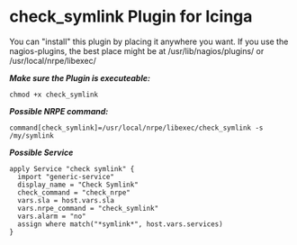 # check_symlink Plugin for Icinga

You can "install" this plugin by placing it anywhere you want.
If you use the nagios-plugins, the best place might be at 
/usr/lib/nagios/plugins/ or /usr/local/nrpe/libexec/

***Make sure the Plugin is executeable:***

```chmod +x check_symlink```

***Possible NRPE command:***

```command[check_symlink]=/usr/local/nrpe/libexec/check_symlink -s /my/symlink```

***Possible Service***

```
apply Service "check symlink" {
  import "generic-service"
  display_name = "Check Symlink"
  check_command = "check_nrpe"
  vars.sla = host.vars.sla
  vars.nrpe_command = "check_symlink"
  vars.alarm = "no"
  assign where match("*symlink*", host.vars.services)
}
```
